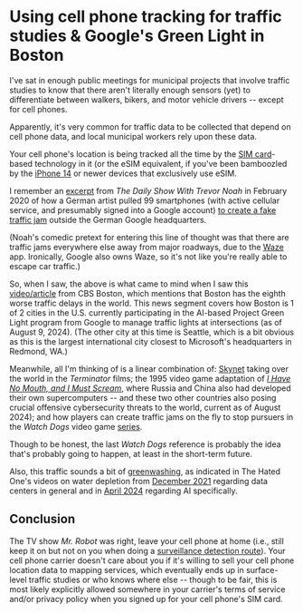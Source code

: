 # Using cell phone tracking for traffic studies & Google's Green Light in Boston

I've sat in enough public meetings for municipal projects that involve traffic studies to know that
there aren't literally enough sensors (yet) to differentiate between walkers, bikers, and motor
vehicle drivers -- except for cell phones.

Apparently, it's very common for traffic data to be collected that depend on cell phone data, and
local municipal workers rely upon these data.

Your cell phone's location is being tracked all the time by the [SIM card](https://en.wikipedia.org/wiki/SIM_card)-based
technology in it (or the eSIM equivalent, if you've been bamboozled by the [iPhone 14](https://en.wikipedia.org/wiki/IPhone_14)
or newer devices that exclusively use eSIM.<!--more-->

I remember an [excerpt](https://www.youtube.com/watch?v=2FRWHDzwQyw&t=109) from
_The Daily Show With Trevor Noah_ in February 2020 of how a German artist pulled 99 smartphones
(with active cellular service, and presumably signed into a Google account)
[to create a fake traffic jam](https://www.wired.com/story/99-phones-fake-google-maps-traffic-jam/)
outside the German Google headquarters.

(Noah's comedic pretext for entering this line of thought was that there are traffic jams everywhere
else away from major roadways, due to the [Waze](https://en.wikipedia.org/wiki/Waze) app.
Ironically, Google also owns Waze, so it's not like you're really able to escape car traffic.)

So, when I saw, the above is what came to mind when I saw this
[video/article](https://www.cbsnews.com/boston/news/boston-traffic-google-green-light-artificial-intelligence/)
from CBS Boston, which mentions that Boston has the eighth worse traffic delays in the world.  This
news segment covers how Boston is 1 of 2 cities in the U.S. currently participating in the AI-based
Project Green Light program from Google to manage traffic lights at intersections (as of August 9,
2024).  (The other city at this time is Seattle, which is a bit obvious as this is the largest
international city closest to Microsoft's headquarters in Redmond, WA.)

Meanwhile, all I'm thinking of is a linear combination of: [Skynet](https://en.wikipedia.org/wiki/Skynet_(Terminator))
taking over the world in the _Terminator_ films; the 1995 video game adaptation
of [_I Have No Mouth, and I Must Scream_](https://en.wikipedia.org/wiki/I_Have_No_Mouth,_and_I_Must_Scream_(video_game)),
where Russia and China also had developed their own supercomputers -- and these two other countries
also posing crucial offensive cybersecurity threats to the world, current as of August 2024); and
how players can create traffic jams on the fly to stop pursuers in the _Watch Dogs_ video game
[series](https://en.wikipedia.org/wiki/Watch_Dogs).

Though to be honest, the last _Watch Dogs_ reference is probably the idea that's probably going to
happen, at least in the short-term future.

Also, this traffic sounds a bit of [greenwashing](https://en.wikipedia.org/wiki/Greenwashing), as
indicated in The Hated One's videos on water depletion from [December 2021](https://www.youtube.com/watch?v=Xo7V4PPHijs)
regarding data centers in general and in [April 2024](https://www.youtube.com/watch?v=F-6la_I-xkQ)
regarding AI specifically.

## Conclusion

The TV show _Mr. Robot_ was right, leave your cell phone at home (i.e., still keep it on but not on
you when doing a [surveillance detection route](https://trdcrft.com/surveillance-detection-route-sdr/)).
Your cell phone carrier doesn't care about you if it's willing to sell your cell phone location data
to mapping services, which eventually ends up in surface-level traffic studies or who knows where
else -- though to be fair, this is most likely explicitly allowed somewhere in your carrier's terms
of service and/or privacy policy when you signed up for your cell phone's SIM card.
